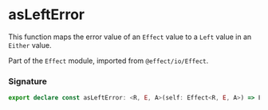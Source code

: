 # asLeftError

This function maps the error value of an `Effect` value to a `Left` value
in an `Either` value.

Part of the `Effect` module, imported from `@effect/io/Effect`.

### Signature

```typescript
export declare const asLeftError: <R, E, A>(self: Effect<R, E, A>) => Effect<R, Either.Either<E, never>, A>
```
